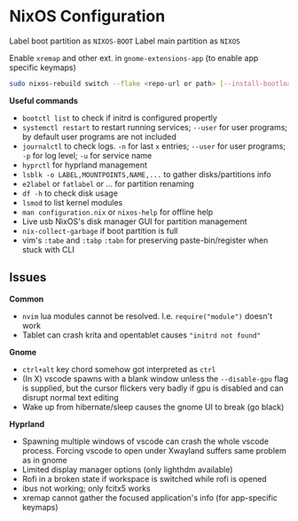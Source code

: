 # NixOS Configuration

Label boot partition as `NIXOS-BOOT`
Label main partition as `NIXOS`

Enable `xremap` and other ext. in `gnome-extensions-app` (to enable app specific keymaps)

```bash
sudo nixos-rebuild switch --flake <repo-url or path> [--install-bootloader]
```

**Useful commands**

- `bootctl list` to check if initrd is configured propertly
- `systemctl restart` to restart running services; `--user` for user programs; by default user programs are not included
- `journalctl` to check logs. `-n` for last `x` entries; `--user` for user programs; `-p` for log level; `-u` for service name
- `hyprctl` for hyprland management
- `lsblk -o LABEL,MOUNTPOINTS,NAME,...` to gather disks/partitions info
- `e2label` or `fatlabel` or ... for partition renaming
- `df -h` to check disk usage
- `lsmod` to list kernel modules
- `man configuration.nix` or `nixos-help` for offline help
- Live usb NixOS's disk manager GUI for partition management
- `nix-collect-garbage` if boot partition is full
- vim's `:tabe` and `:tabp` `:tabn` for preserving paste-bin/register when stuck with CLI

## Issues

**Common**

- `nvim` lua modules cannot be resolved. I.e. `require("module")` doesn't work
- Tablet can crash krita and opentablet causes `"initrd not found"`

**Gnome**

- `ctrl+alt` key chord somehow got interpreted as `ctrl`
- (In X) vscode spawns with a blank window unless the `--disable-gpu` flag is supplied, but the cursor flickers very badly if gpu is disabled and can disrupt normal text editing
- Wake up from hibernate/sleep causes the gnome UI to break (go black)

**Hyprland**

- Spawning multiple windows of vscode can crash the whole vscode process. Forcing vscode to open under Xwayland suffers same problem as in gnome
- Limited display manager options (only lighthdm available)
- Rofi in a broken state if workspace is switched while rofi is opened
- ibus not working; only fcitx5 works
- xremap cannot gather the focused application's info (for app-specific keymaps)
